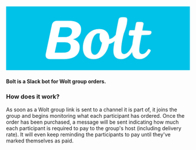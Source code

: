 ![bolt](docs/assets/bolt_gh.png)

#### Bolt is a Slack bot for Wolt group orders.

### How does it work?
As soon as a Wolt group link is sent to a channel it is part of, 
it joins the group and begins monitoring what each participant has ordered.
Once the order has been purchased, 
a message will be sent indicating how much each participant is required to pay to the group's host (including delivery rate). 
It will even keep reminding the participants to pay until they've marked themselves as paid.

